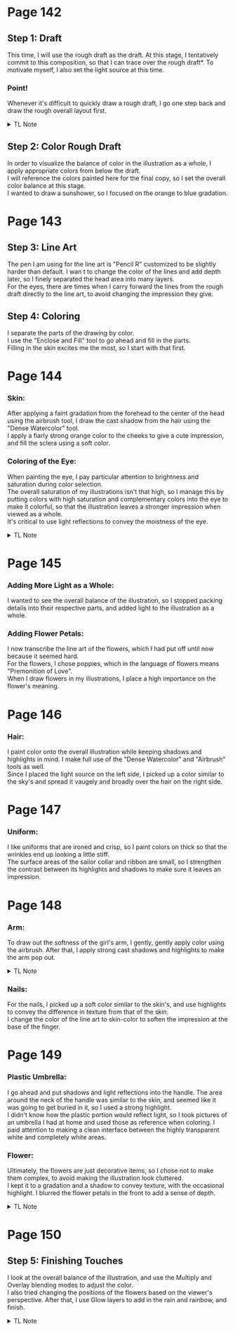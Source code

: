 <!-- test comment -->

# Page 142

## Step 1: Draft
This time, I will use the rough draft as the draft. At this stage, I tentatively commit to this composition, so that I can trace over the rough draft*. To motivate myself, I also set the light source at this time.

### Point!
Whenever it's difficult to quickly draw a rough draft, I go one step back and draw the rough overall layout first. 
<details>
    <summary>TL Note</summary>
    The sentence here is phrased to imply that this is one of the ways she addresses the issue (not the only way). Also, interestingly, the verb used here is "cut" (lit. "to cut a draft") but apparently this is just another way of saying "to draw" (https://twitter.com/arinacchi/status/861669683254018048).
</details>

## Step 2: Color Rough Draft
In order to visualize the balance of color in the illustration as a whole, I apply appropriate colors from below the draft.\
I will reference the colors painted here for the final copy, so I set the overall color balance at this stage.\
I wanted to draw a sunshower, so I focused on the orange to blue gradation. 

# Page 143
## Step 3: Line Art
The pen I am using for the line art is "Pencil R" customized to be slightly harder than default.
I wan t to change the color of the lines and add depth later, so I finely separated the head area into many layers.\
For the eyes, there are times when I carry forward the lines from the rough draft directly to the line art, to avoid changing the impression they give.

## Step 4: Coloring
I separate the parts of the drawing by color.\
I use the "Enclose and Fill" tool to go ahead and fill in the parts.\
Filling in the skin excites me the most, so I start with that first.

# Page 144
### Skin:
After applying a faint gradation from the forehead to the center of the head using the airbrush tool, I draw the cast shadow from the hair using the "Dense Watercolor" tool.\
I apply a fiarly strong orange color to the cheeks to give a cute impression, and fill the sclera using a soft color.

### Coloring of the Eye:
When painting the eye, I pay particular attention to brightness and saturation during color selection. \
The overall saturation of my illustrations isn't that high, so I manage this by putting colors with high saturation and complementary colors into the eye to make it colorful, so that the illustration leaves a stronger impression when viewed as a whole.\
It's critical to use light reflections to convey the moistness of the eye.
<details>
    <summary>TL Note</summary>
    Sorry for the long sentence.
    In other words, she uses two types of colors in the eyes (for the purpose of making a stronger impression): "colors with high saturation" and "complementary colors".
</details>

# Page 145
### Adding More Light as a Whole:
I wanted to see the overall balance of the illustration, so I stopped packing details into their respective parts, and added light to the illustration as a whole.

### Adding Flower Petals:
I now transcribe the line art of the flowers, which I had put off until now because it seemed hard.\
For the flowers, I chose poppies, which in the language of flowers means "Premonition of Love".\
When I draw flowers in my illustrations, I place a high importance on the flower's meaning. 

# Page 146
### Hair:
I paint color onto the overall illustration while keeping shadows and highlights in mind.
I make full use of the "Dense Watercolor" and "Airbrush" tools as well.\
Since I placed the light source on the left side, I picked up a color similar to the sky's and spread it vaugely and broadly over the hair on the right side.

# Page 147
### Uniform:
I like uniforms that are ironed and crisp, so I paint colors on thick so that the wrinkles end up looking a little stiff.\
The surface areas of the sailor collar and ribbon are small, so I strengthen the contrast between its highlights and shadows to make sure it leaves an impression.

# Page 148
### Arm:
To draw out the softness of the girl's arm, I gently, gently apply color using the airbrush.
After that, I apply strong cast shadows and highlights to make the arm pop out.
<details>
    <summary>TL Note</summary>
    She said it twice because it's very important. lol.
</details>

### Nails:
For the nails, I picked up a soft color similar to the skin's, and use highlights to convey the difference in texture from that of the skin. \
I change the color of the line art to skin-color to soften the impression at the base of the finger.

# Page 149
### Plastic Umbrella:
I go ahead and put shadows and light reflections into the handle. The area around the neck of the handle was similar to the skin, and seemed like it was going to get buried in it, so I used a strong highlight. \
I didn't know how the plastic portion would reflect light, so I took pictures of an umbrella I had at home and used those as reference when coloring. I paid attention to making a clean interface between the highly transparent white and completely white areas. 

### Flower:
Ultimately, the flowers are just decorative items, so I chose not to make them complex, to avoid making the illustration look cluttered. \
I kept it to a gradation and a shadow to convey texture, with the occasional highlight. I blurred the flower petals in the front to add a sense of depth.
<details>
    <summary>TL Note</summary>
    Instead of "shadow to convey texture", the literal term used was 1-Kage (lit. "1-Shadow"). From what I looked up, it appears to be a type of shadow applied for the purpose of conveying the texture of the object. There is also a 2-Kage, which seems to be for conveying depth/three-dimensionality. If you know of a better translation for this concept, please feel free to make a pull request.
</details>


# Page 150
## Step 5: Finishing Touches
I look at the overall balance of the illustration, and use the Multiply and Overlay blending modes to adjust the color. \
I also tried changing the positions of the flowers based on the viewer's perspective. After that, I use Glow layers to add in the rain and rainbow, and finish.
<details>
    <summary>TL Note</summary>
    She refers to a "Glow Layer", but from what I found, the way to accomplish a "Glow Layer" in Clip Studio Paint is to set a layer's blending mode to "Add(Glow)".
</details>
